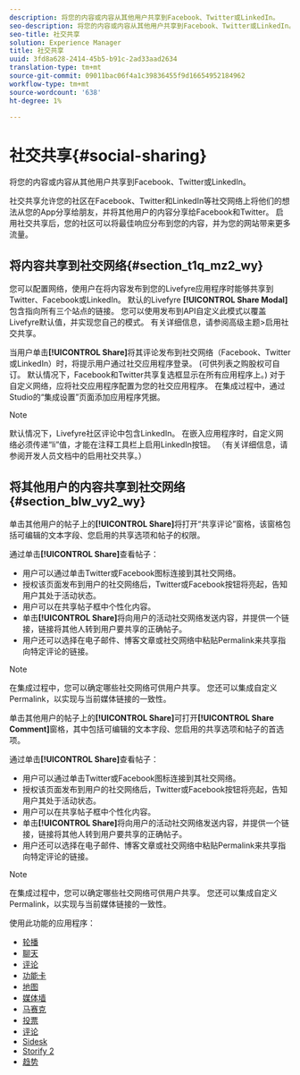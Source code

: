 ```yaml
---
description: 将您的内容或内容从其他用户共享到Facebook、Twitter或LinkedIn。
seo-description: 将您的内容或内容从其他用户共享到Facebook、Twitter或LinkedIn。
seo-title: 社交共享
solution: Experience Manager
title: 社交共享
uuid: 3fd8a628-2414-45b5-b91c-2ad33aad2634
translation-type: tm+mt
source-git-commit: 09011bac06f4a1c39836455f9d16654952184962
workflow-type: tm+mt
source-wordcount: '638'
ht-degree: 1%

---
```



# 社交共享{#social-sharing}

将您的内容或内容从其他用户共享到Facebook、Twitter或LinkedIn。

社交共享允许您的社区在Facebook、Twitter和LinkedIn等社交网络上将他们的想法从您的App分享给朋友，并将其他用户的内容分享给Facebook和Twitter。 启用社交共享后，您的社区可以将最佳响应分布到您的内容，并为您的网站带来更多流量。

## 将内容共享到社交网络{#section_t1q_mz2_wy}

您可以配置网络，使用户在将内容发布到您的Livefyre应用程序时能够共享到Twitter、Facebook或LinkedIn。 默认的Livefyre **[!UICONTROL Share Modal]**&#x200B;包含指向所有三个站点的链接。 您可以使用发布到API自定义此模式以覆盖Livefyre默认值，并实现您自己的模式。 有关详细信息，请参阅高级主题>启用社交共享。

当用户单击&#x200B;**[!UICONTROL Share]**&#x200B;将其评论发布到社交网络（Facebook、Twitter或LinkedIn）时，将提示用户通过社交应用程序登录。 (可供列表之购股权可自订。 默认情况下，Facebook和Twitter共享复选框显示在所有应用程序上。) 对于自定义网络，应将社交应用程序配置为您的社交应用程序。 在集成过程中，通过Studio的“集成设置”页面添加应用程序凭据。

>[!NOTE]
>
>默认情况下，Livefyre社区评论中包含LinkedIn。 在嵌入应用程序时，自定义网络必须传递“li”值，才能在注释工具栏上启用LinkedIn按钮。 （有关详细信息，请参阅开发人员文档中的启用社交共享。）

## 将其他用户的内容共享到社交网络{#section_blw_vy2_wy}

单击其他用户的帖子上的&#x200B;**[!UICONTROL Share]**&#x200B;将打开“共享评论”窗格，该窗格包括可编辑的文本字段、您启用的共享选项和帖子的权限。

通过单击&#x200B;**[!UICONTROL Share]**&#x200B;查看帖子：

* 用户可以通过单击Twitter或Facebook图标连接到其社交网络。
* 授权该页面发布到用户的社交网络后，Twitter或Facebook按钮将亮起，告知用户其处于活动状态。
* 用户可以在共享帖子框中个性化内容。
* 单击&#x200B;**[!UICONTROL Share]**&#x200B;将向用户的活动社交网络发送内容，并提供一个链接，链接将其他人转到用户要共享的正确帖子。
* 用户还可以选择在电子邮件、博客文章或社交网络中粘贴Permalink来共享指向特定评论的链接。

>[!NOTE]
>
>在集成过程中，您可以确定哪些社交网络可供用户共享。 您还可以集成自定义Permalink，以实现与当前媒体链接的一致性。

单击其他用户的帖子上的&#x200B;**[!UICONTROL Share]**&#x200B;可打开&#x200B;**[!UICONTROL Share Comment]**&#x200B;窗格，其中包括可编辑的文本字段、您启用的共享选项和帖子的首选项。

通过单击&#x200B;**[!UICONTROL Share]**&#x200B;查看帖子：

* 用户可以通过单击Twitter或Facebook图标连接到其社交网络。
* 授权该页面发布到用户的社交网络后，Twitter或Facebook按钮将亮起，告知用户其处于活动状态。
* 用户可以在共享帖子框中个性化内容。
* 单击&#x200B;**[!UICONTROL Share]**&#x200B;将向用户的活动社交网络发送内容，并提供一个链接，链接将其他人转到用户要共享的正确帖子。
* 用户还可以选择在电子邮件、博客文章或社交网络中粘贴Permalink来共享指向特定评论的链接。

>[!NOTE]
>
>在集成过程中，您可以确定哪些社交网络可供用户共享。 您还可以集成自定义Permalink，以实现与当前媒体链接的一致性。



使用此功能的应用程序：

* [轮播](/help/using/c-about-apps/c-carousel-app/c-carousel-app.md#c_carousel_app)
* [聊天](/help/using/c-about-apps/c-chat-app/c-chat-app.md#c_chat_app)
* [评论](/help/using/c-about-apps/c-comments/c-comments.md)
* [功能卡](/help/using/c-about-apps/c-feature-card-app/c-feature-card-app.md#c_feature_card_app)
* [地图](/help/using/c-about-apps/c-map-app/c-map-app.md#c_map_app)
* [媒体墙](/help/using/c-about-apps/c-media-wall-app/c-media-wall-app.md#c_media_wall_app)
* [马赛克](/help/using/c-about-apps/c-mosaic-app/c-mosaic-app.md#c_mosaic_app)
* [投票](/help/using/c-about-apps/c-polls-app/c-polls-app.md#c_polls_app)
* [评论](/help/using/c-about-apps/c-reviews-app/c-reviews-app.md#c_reviews_app)
* [Sidesk](/help/using/c-about-apps/c-sidenotes-app/c-sidenotes-app.md#c_sidenotes_app)
* [Storify 2](/help/using/c-about-apps/c-storify2/c-storify2.md#c_storify2)
* [趋势](/help/using/c-about-apps/c-trending-app/c-trending-app.md#c_trending_app)

